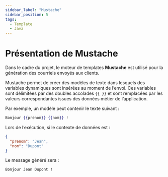 ```yaml
---
sidebar_label: "Mustache"
sidebar_position: 5
tags:
  - Template
  - Java
---
```


# Présentation de Mustache

Dans le cadre du projet, le moteur de templates **Mustache** est utilisé pour la génération des courriels envoyés aux clients.

Mustache permet de créer des modèles de texte dans lesquels des variables dynamiques sont insérées au moment de l’envoi. Ces variables sont délimitées par des doubles accolades `{{ }}` et sont remplacées par les valeurs correspondantes issues des données métier de l’application.

Par exemple, un modèle peut contenir le texte suivant :

```mustache
Bonjour {{prenom}} {{nom}} !
```

Lors de l’exécution, si le contexte de données est :

```json
{
  "prenom": "Jean",
  "nom": "Dupont"
}
```

Le message généré sera :

```mustache
Bonjour Jean Dupont !
```
